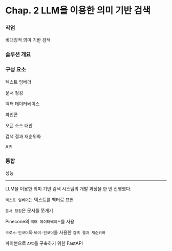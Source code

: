 # Chap. 2 LLM을 이용한 의미 기반 검색

### 작업

비대칭적 의미 기반 검색

### 솔루션 개요

### 구성 요소

텍스트 임베더

문서 청킹

벡터 데이터베이스

파인콘

오픈 소스 대안

검색 결과 재순위화

API

### 통합

성능

---

LLM을 이용한 의미 기반 검색 시스템의 개발 과정을 한 번 진행했다.

`텍스트 임베더`는 텍스트를 벡터로 표현

`문서 청킹`은 문서를 쪼개기

Pinecone의 `벡터 데이터베이스`를 사용

`크로스-인코더`와 `바이-인코더`를 사용한 `검색 결과 재순위화`

파이썬으로 `API`를 구축하기 위한 FastAPI